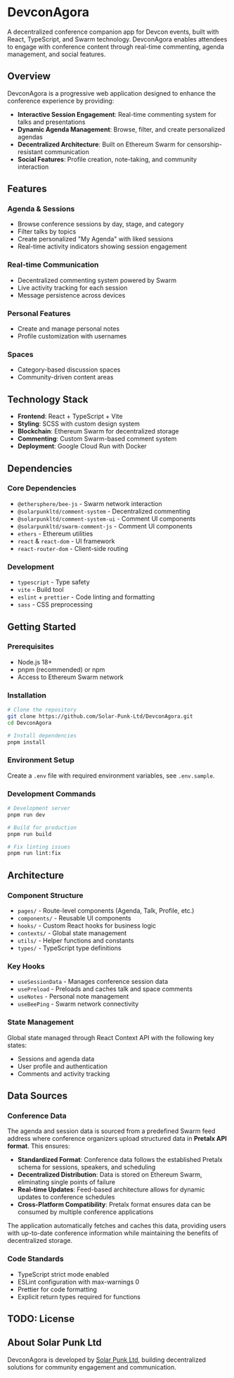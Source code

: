 # DevconAgora

A decentralized conference companion app for Devcon events, built with React, TypeScript, and Swarm technology. DevconAgora enables attendees to
engage with conference content through real-time commenting, agenda management, and social features.

## Overview

DevconAgora is a progressive web application designed to enhance the conference experience by providing:

- **Interactive Session Engagement**: Real-time commenting system for talks and presentations
- **Dynamic Agenda Management**: Browse, filter, and create personalized agendas
- **Decentralized Architecture**: Built on Ethereum Swarm for censorship-resistant communication
- **Social Features**: Profile creation, note-taking, and community interaction

## Features

### Agenda & Sessions

- Browse conference sessions by day, stage, and category
- Filter talks by topics
- Create personalized "My Agenda" with liked sessions
- Real-time activity indicators showing session engagement

### Real-time Communication

- Decentralized commenting system powered by Swarm
- Live activity tracking for each session
- Message persistence across devices

### Personal Features

- Create and manage personal notes
- Profile customization with usernames

### Spaces

- Category-based discussion spaces
- Community-driven content areas

## Technology Stack

- **Frontend**: React + TypeScript + Vite
- **Styling**: SCSS with custom design system
- **Blockchain**: Ethereum Swarm for decentralized storage
- **Commenting**: Custom Swarm-based comment system
- **Deployment**: Google Cloud Run with Docker

## Dependencies

### Core Dependencies

- `@ethersphere/bee-js` - Swarm network interaction
- `@solarpunkltd/comment-system` - Decentralized commenting
- `@solarpunkltd/comment-system-ui` - Comment UI components
- `@solarpunkltd/swarm-comment-js` - Comment UI components
- `ethers` - Ethereum utilities
- `react` & `react-dom` - UI framework
- `react-router-dom` - Client-side routing

### Development

- `typescript` - Type safety
- `vite` - Build tool
- `eslint` + `prettier` - Code linting and formatting
- `sass` - CSS preprocessing

## Getting Started

### Prerequisites

- Node.js 18+
- pnpm (recommended) or npm
- Access to Ethereum Swarm network

### Installation

```bash
# Clone the repository
git clone https://github.com/Solar-Punk-Ltd/DevconAgora.git
cd DevconAgora

# Install dependencies
pnpm install
```

### Environment Setup

Create a `.env` file with required environment variables, see `.env.sample`.

### Development Commands

```bash
# Development server
pnpm run dev

# Build for production
pnpm run build

# Fix linting issues
pnpm run lint:fix
```

## Architecture

### Component Structure

- `pages/` - Route-level components (Agenda, Talk, Profile, etc.)
- `components/` - Reusable UI components
- `hooks/` - Custom React hooks for business logic
- `contexts/` - Global state management
- `utils/` - Helper functions and constants
- `types/` - TypeScript type definitions

### Key Hooks

- `useSessionData` - Manages conference session data
- `usePreload` - Preloads and caches talk and space comments
- `useNotes` - Personal note management
- `useBeePing` - Swarm network connectivity

### State Management

Global state managed through React Context API with the following key states:

- Sessions and agenda data
- User profile and authentication
- Comments and activity tracking

## Data Sources

### Conference Data

The agenda and session data is sourced from a predefined Swarm feed address where conference organizers upload structured data in **Pretalx API
format**. This ensures:

- **Standardized Format**: Conference data follows the established Pretalx schema for sessions, speakers, and scheduling
- **Decentralized Distribution**: Data is stored on Ethereum Swarm, eliminating single points of failure
- **Real-time Updates**: Feed-based architecture allows for dynamic updates to conference schedules
- **Cross-Platform Compatibility**: Pretalx format ensures data can be consumed by multiple conference applications

The application automatically fetches and caches this data, providing users with up-to-date conference information while maintaining the benefits of
decentralized storage.

### Code Standards

- TypeScript strict mode enabled
- ESLint configuration with max-warnings 0
- Prettier for code formatting
- Explicit return types required for functions

## TODO: License

## About Solar Punk Ltd

DevconAgora is developed by [Solar Punk Ltd](https://github.com/Solar-Punk-Ltd), building decentralized solutions for community engagement and
communication.
